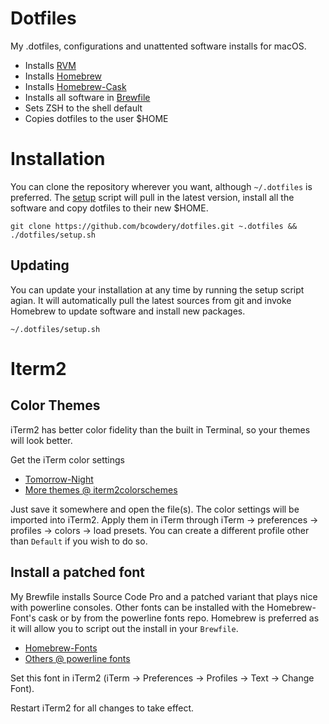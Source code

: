 Dotfiles
========

My .dotfiles, configurations and unattented software installs for macOS.

* Installs [RVM](https://rvm.io)
* Installs [Homebrew](https://brew.sh/)
* Installs [Homebrew-Cask](https://caskroom.github.io)
* Installs all software in [Brewfile](Brewfile)
* Sets ZSH to the shell default
* Copies dotfiles to the user $HOME


# Installation

You can clone the repository wherever you want, although `~/.dotfiles` is preferred. The [setup](setup.sh) script will pull in the latest version, install all the software and copy dotfiles to their new $HOME.

```
git clone https://github.com/bcowdery/dotfiles.git ~.dotfiles && ./dotfiles/setup.sh
```

## Updating

You can update your installation at any time by running the setup script agian. It will automatically pull the latest sources from git and invoke Homebrew to update software and install new packages.

```
~/.dotfiles/setup.sh
```


# Iterm2

## Color Themes

iTerm2 has better color fidelity than the built in Terminal, so your themes will look better.

Get the iTerm color settings

- [Tomorrow-Night](https://github.com/mbadolato/iTerm2-Color-Schemes/raw/master/schemes/Tomorrow%20Night.itermcolors)
- [More themes @ iterm2colorschemes](http://iterm2colorschemes.com/)

Just save it somewhere and open the file(s). The color settings will be imported into iTerm2. Apply them in iTerm through iTerm → preferences → profiles → colors → load presets. You can create a different profile other than `Default` if you wish to do so.

## Install a patched font

My Brewfile installs Source Code Pro and a patched variant that plays nice with powerline consoles. Other fonts can
be installed with the Homebrew-Font's cask or by from the powerline fonts repo. Homebrew is preferred as it will allow
you to script out the install in your `Brewfile`.

- [Homebrew-Fonts](https://github.com/caskroom/homebrew-fonts)
- [Others @ powerline fonts](https://github.com/powerline/fonts)

Set this font in iTerm2 (iTerm → Preferences → Profiles → Text → Change Font).

Restart iTerm2 for all changes to take effect.
